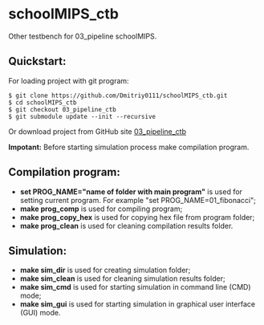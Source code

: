 # schoolMIPS_ctb
Other testbench for 03_pipeline schoolMIPS.

## Quickstart:
For loading project with git program:

    $ git clone https://github.com/Dmitriy0111/schoolMIPS_ctb.git
    $ cd schoolMIPS_ctb 
    $ git checkout 03_pipeline_ctb
    $ git submodule update --init --recursive 

Or download project from GitHub site <a href="https://github.com/Dmitriy0111/schoolMIPS_ctb">03_pipeline_ctb</a>

**Impotant:** Before starting simulation process make compilation program.

## Compilation program:
*   **set PROG_NAME="name of folder with main program"** is used for setting current program. For example "set PROG_NAME=01_fibonacci";
*   **make prog_comp** is used for compiling program;
*   **make prog_copy_hex** is used for copying hex file from program folder;
*   **make prog_clean** is used for cleaning compilation results folder.

## Simulation:
*   **make sim_dir** is used for creating simulation folder;
*   **make sim_clean** is used for cleaning simulation results folder;
*   **make sim_cmd** is used for starting simulation in command line (CMD) mode;
*   **make sim_gui** is used for starting simulation in graphical user interface (GUI) mode.
